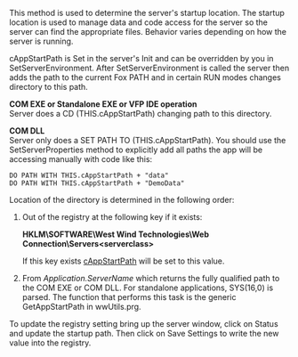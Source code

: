﻿This method is used to determine the server's startup location. The
startup location is used to manage data and code access for the 
server so the server can find the appropriate files. Behavior varies
depending on how the server is running. 

cAppStartPath is Set in the server's Init and can be overridden by
you in SetServerEnvironment. After SetServerEnvironment is called
the server then adds the path to the current Fox PATH and in certain
RUN modes changes directory to this path.

**COM EXE or Standalone EXE or VFP IDE operation**  
Server does a CD (THIS.cAppStartPath) changing path to this directory.

**COM DLL**  
Server only does a SET PATH TO (THIS.cAppStartPath). You should use
the SetServerProperties method to explicitly add all paths the app 
will be accessing manually with code like this:

```foxpro
DO PATH WITH THIS.cAppStartPath + "data"
DO PATH WITH THIS.cAppStartPath + "DemoData"
```

Location of the directory is determined in the following order:

1. Out of the registry at the following key if it exists:

    **HKLM\SOFTWARE\West Wind Technologies\Web Connection\Servers\<serverclass>**  
   
   If this key exists [cAppStartPath](vfps://Topic/wwServer%3A%3AcAppStartPath) will be set to this value.
   
2. From *Application.ServerName* which returns the fully qualified
   path to the COM EXE or COM DLL. For standalone applications,
   SYS(16,0) is parsed. The function that performs this task is the
   generic GetAppStartPath in wwUtils.prg.
   
To update the registry setting bring up the server window, click on
Status and update the startup path. Then click on Save Settings to
write the new value into the registry.